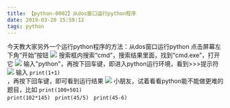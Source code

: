```yaml
---
title: 【python-0002】从dos窗口运行python程序
date: 2019-03-20 15:59:12
tags: python
---
```

今天教大家另外一个运行python程序的方法：从dos窗口运行python
点击屏幕左下角“开始”按钮
![](/blog/images/python_0001_02.png) 
搜索框内搜索“cmd”，搜索结果里面，找到“cmd.exe”，打开它
![](/blog/images/python_0002_01.png) 
输入"python"</code>，再按下回车键，即进入python运行环境，看到>>>提示符
![](/blog/images/python_0002_02.png)
输入 <code>print(1+1) </code>，再按下回车键，即可看到运行结果
![](/blog/images/python_0002_03.png)
小朋友，试着看看python能不能做更难的题目，比如
<code>print(100+501) </code>
<code>print(102*145) </code>
<code>print(45/5) </code>
<code>print(45-6) </code>
 